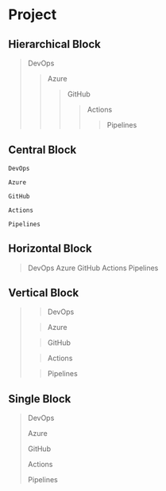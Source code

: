 # Project

## Hierarchical Block

> DevOps
> > Azure
> > > GitHub
> > > > Actions
> > > > > Pipelines

## Central Block 

>
    DevOps
> 
    Azure
>  
    GitHub
> 
    Actions
> 
    Pipelines
> 

## Horizontal Block

> DevOps
> Azure
> GitHub
> Actions
> Pipelines

## Vertical Block

> > DevOps
> 
> > Azure
>  
> > GitHub
> 
> > Actions
> 
> > Pipelines

## Single Block

> DevOps
> 
> Azure
>  
> GitHub
> 
> Actions
> 
> Pipelines
  
